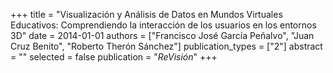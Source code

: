 +++
title = "Visualización y Análisis de Datos en Mundos Virtuales Educativos: Comprendiendo la interacción de los usuarios en los entornos 3D"
date = 2014-01-01
authors = ["Francisco José García Peñalvo", "Juan Cruz Benito", "Roberto Therón Sánchez"]
publication_types = ["2"]
abstract = ""
selected = false
publication = "*ReVisión*"
+++

